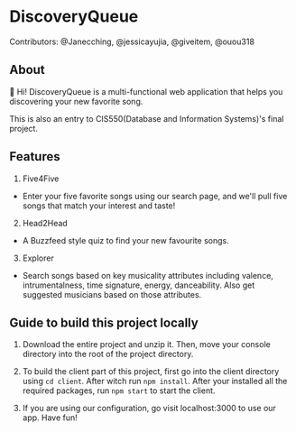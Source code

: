 # DiscoveryQueue
Contributors: @Janecching, @jessicayujia,  @giveitem, @ouou318

## About
👋 Hi! 
DiscoveryQueue is a multi-functional web application that helps you discovering your new favorite song.

This is also an entry to CIS550(Database and Information Systems)'s final project.

## Features
1. Five4Five
- Enter your five favorite songs using our search page, and we'll pull five songs that match your interest and taste!

2. Head2Head
- A Buzzfeed style quiz to find your new favourite songs.

3. Explorer 
- Search songs based on key musicality attributes including valence, intrumentalness, time signature, energy, danceability. Also get suggested musicians based on those attributes.


## Guide to build this project locally
1. Download the entire project and unzip it. Then, move your console directory into the root of the project directory. 

2. To build the client part of this project, first go into the client directory using `cd client`. After witch run `npm install`. After your installed all the required packages, run `npm start` to start the client.

3. If you are using our configuration, go visit localhost:3000 to use our app. Have fun!